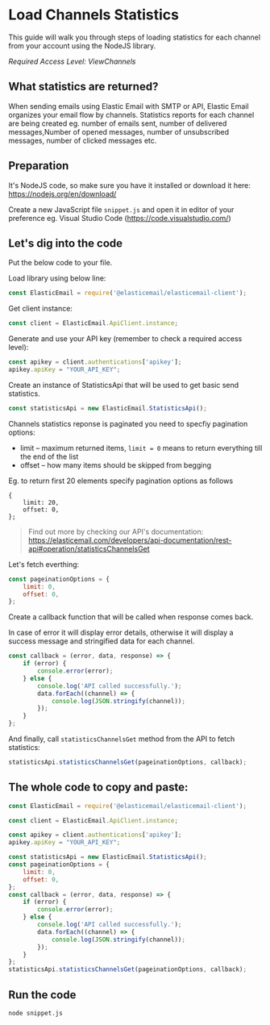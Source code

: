 # Load Channels Statistics

This guide will walk you through steps of loading statistics for each channel from your account using the NodeJS library. 

*Required Access Level: ViewChannels*

## What statistics are returned?
When sending emails using Elastic Email with SMTP or API, Elastic Email organizes your email flow by channels. Statistics reports for each channel are being created eg. number of emails sent, number of delivered messages,Number of opened messages, number of unsubscribed messages, number of clicked messages etc.

## Preparation
It's NodeJS code, so make sure you have it installed or download it here: https://nodejs.org/en/download/

Create a new JavaScript file `snippet.js` and open it in editor of your preference eg. Visual Studio Code (https://code.visualstudio.com/)

## Let's dig into the code

Put the below code to your file.

Load library using below line:

```javascript
const ElasticEmail = require('@elasticemail/elasticemail-client');
```

Get client instance:

```javascript
const client = ElasticEmail.ApiClient.instance;
```

Generate and use your API key (remember to check a required access level): 

```javascript
const apikey = client.authentications['apikey'];
apikey.apiKey = "YOUR_API_KEY";
```

Create an instance of StatisticsApi that will be used to get basic send statistics.

```javascript
const statisticsApi = new ElasticEmail.StatisticsApi();
```

Channels statistics reponse is paginated you need to specfiy pagination options:
- limit – maximum returned items, `limit = 0` means to return everything till the end of the list
- offset – how many items should be skipped from begging

Eg. to return first 20 elements specify pagination options as follows
```
{
    limit: 20,
    offset: 0,
};
```

> Find out more by checking our API's documentation: https://elasticemail.com/developers/api-documentation/rest-api#operation/statisticsChannelsGet

Let's fetch everthing:

```javascript
const pageinationOptions = {
    limit: 0,
    offset: 0,
};
```

Create a callback function that will be called when response comes back.

In case of error it will display error details, otherwise it will display a success message and stringified data for each channel.

```javascript
const callback = (error, data, response) => {
    if (error) {
        console.error(error);
    } else {
        console.log('API called successfully.');
        data.forEach((channel) => {
            console.log(JSON.stringify(channel));
        });
    }
};
```

And finally, call `statisticsChannelsGet` method from the API to fetch statistics: 

```javascript
statisticsApi.statisticsChannelsGet(pageinationOptions, callback);
```


## The whole code to copy and paste:

```javascript
const ElasticEmail = require('@elasticemail/elasticemail-client');

const client = ElasticEmail.ApiClient.instance;

const apikey = client.authentications['apikey'];
apikey.apiKey = "YOUR_API_KEY";

const statisticsApi = new ElasticEmail.StatisticsApi();
const pageinationOptions = {
    limit: 0,
    offset: 0,
};
const callback = (error, data, response) => {
    if (error) {
        console.error(error);
    } else {
        console.log('API called successfully.');
        data.forEach((channel) => {
            console.log(JSON.stringify(channel));
        });
    }
};
statisticsApi.statisticsChannelsGet(pageinationOptions, callback);
```

## Run the code
```
node snippet.js
```
